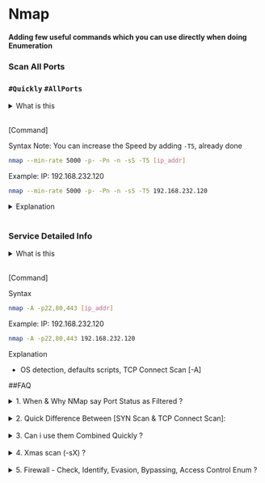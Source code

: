 # Nmap 
#### Adding few useful commands which you can use directly when doing Enumeration

### Scan All Ports 
### `#Quickly` `#AllPorts` 

<details>
    <summary>
        What is this
    </summary>

    Do a Quick Enumeration of the target Using NMap.
    - Many Times in CTF/Assessment their are other services as well on ports greater than 1000
    - This command can quickly give you a list of Open Ports and with Predefined Mapping/Info of the Service 
    Running
    - It is Actually Fast. You can try this command with prepended `time` command and see the results
    - I have used them in CTF challenges
</details>

<br>

[Command]

Syntax
Note: You can increase the Speed by adding `-T5`, already done
```bash
nmap --min-rate 5000 -p- -Pn -n -sS -T5 [ip_addr]
```

Example: IP: 192.168.232.120
```bash
nmap --min-rate 5000 -p- -Pn -n -sS -T5 192.168.232.120
```

<details>
    <summary>
        Explanation
    </summary>

    - Packet Sent Rate [--min-rate], 5000 should be Good
    - Check All Ports [-p-]
    - Do Not Ping & Check / Assume Host is Up [-Pn]
    - Do Not Do Reverse lookup etc. [-n]
    - Syn Scan [-sS] [Flow: SYN -> SYN+ACK -> RST]
    - [T5] Get the Maximum speed. Do check without this for diff.
</details>

<br>



### Service Detailed Info
<details>
    <summary>
        What is this
    </summary>

    Use This When Ports are Known, SO that you can Run Detailed Scan on it
</details>

<br>

[Command]

Syntax

```bash
nmap -A -p22,80,443 [ip_addr]
```

Example: IP: 192.168.232.120
```bash
nmap -A -p22,80,443 192.168.232.120
```


Explanation
- OS detection, defaults scripts, TCP Connect Scan [-A]



##FAQ

<details>
    <summary>
        1. When & Why NMap say Port Status as Filtered ?
    </summary>

    [High Presence of Firewall]
    - No Reply for SYN Packet [Firewall Dropped the Packet]
    - ICMP Error Recieved [ICMP error messages]
</details>

<br>

<details>
    <summary>
        2. Quick Difference Between [SYN Scan & TCP Connect Scan]:
    </summary>

    - In SYN scan When the Remote Server Sends SYN+ACK Nmap sends a RST Flag, to discard the 3 Way Handshake, whereas in TCP COnnect SYN it completes the 3 Way Handshake
    - SYN Scan are stealth Scan, since they might not be logged in the Firewall, but Modern Firewall and Next-Gen Firewall, IDPS, IDS, IPS can still detect it. A well configured Firewall, IDPS, IDS, IPS can also detect it.
</details>

<br>

<details>
    <summary>
        3. Can i use them Combined Quickly ?
    </summary>

    - I have combined both and created a micro Py Script to do both in one Go and get detailed Info
    - It is a simple py script.
    - `I am going work on a Better One`
</details>

<br>


<details>
    <summary>
        4. Xmas scan (-sX) ?
    </summary>

    - Sets the FIN, PSH, and URG flags, lighting the packet up like a Christmas tree.
    - `More to Written`
</details>

<br>


<details>
    <summary>
        5. Firewall - Check, Identify, Evasion, Bypassing, Access Control Enum ?
    </summary>

    - Ack Scan (-sA) : The ACK scan probe packet has only the ACK flag set (unless you use --scanflags). When scanning unfiltered systems, open and closed ports will both return a RST packet. Nmap then labels them as unfiltered, meaning that they are reachable by the ACK packet, but whether they are open or closed is undetermined. Ports that don't respond, or send certain ICMP error messages back (type 3, code 0, 1, 2, 3, 9, 10, or 13), are labeled filtered.
    - Fragment Packets (-f) :- Used to fragment the packets (i.e. split them into smaller pieces) making it less likely that the packets will be detected by a firewall or IDS.
    - An alternative to -f, but providing more control over the size of the packets: --mtu <number>, accepts a maximum transmission unit size to use for the packets sent. This must be a multiple of 8.
    - --scan-delay <time>ms:- used to add a delay between packets sent. This is very useful if the network is unstable, but also for evading any time-based firewall/IDS triggers which may be in place.
    - --badsum:- this is used to generate in invalid checksum for packets. Any real TCP/IP stack would drop this packet, however, firewalls may potentially respond automatically, without bothering to check the checksum of the packet. As such, this switch can be used to determine the presence of a firewall/IDS.
</details>

<br>